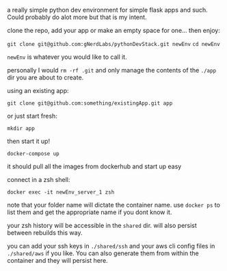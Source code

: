 a really simple python dev environment for simple flask apps and such. Could probably do alot more but that is my intent. 

clone the repo, add your app or make an empty space for one... then enjoy:

`git clone git@github.com:gNerdLabs/pythonDevStack.git newEnv`
`cd newEnv`

`newEnv` is whatever you would like to call it.

personally I would `rm -rf .git` and only manage the contents of the `./app` dir you are about to create.

using an existing app:

`git clone git@github.com:something/existingApp.git app`

or just start fresh:

`mkdir app`

then start it up!

`docker-compose up`

it should pull all the images from dockerhub and start up easy

connect in a zsh shell:

`docker exec -it newEnv_server_1 zsh`

note that your folder name will dictate the container name. use `docker ps` to list them and get the appropriate name if you dont know it. 

your zsh history will be accessible in the `shared` dir. will also persist between rebuilds this way.

you can add your ssh keys in `./shared/ssh` and your aws cli config files in `./shared/aws` if you like. You can also generate them from within the container and they will persist here. 
